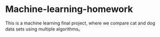 # Machine-learning-homework
This is a machine learning final project, where we compare cat and dog data sets using multiple algorithms。
